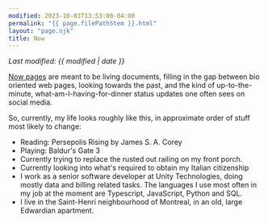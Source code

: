 ```yaml
---
modified: 2023-10-03T13:53:00-04:00
permalink: "{{ page.filePathStem }}.html"
layout: "page.njk"
title: Now
---
```


*Last modified: {{ modified | date }}*

[Now pages][1] are meant to be living documents, filling in the gap between
bio oriented web pages, looking towards the past, and the kind of
up-to-the-minute, what-am-I-having-for-dinner status updates one often sees
on social media.

So, currently, my life looks roughly like this, in approximate order of stuff most likely to change:

* Reading: Persepolis Rising by James S. A. Corey
* Playing: Baldur's Gate 3
* Currently trying to replace the rusted out railing on my front porch.
* Currently looking into what's required to obtain my Italian citizenship
* I work as a senior software developer at Unity Technologies, doing mostly data
and billing related tasks.  The languages I use most often in my job at
the moment are Typescript, JavaScript, Python and SQL.
* I live in the Saint-Henri neighbourhood of Montreal, in an old, large
Edwardian apartment.

[1]: https://indieweb.org/Now

